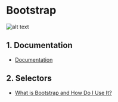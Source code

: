 # Bootstrap

![alt text](https://media.giphy.com/media/l4FGlrnsf6xR3U2EU/giphy.gif)
## 1. Documentation

+ [Documentation](https://getbootstrap.com/docs/4.3/getting-started/introduction/)
## 2. Selectors

+ [What is Bootstrap and How Do I Use It?](https://www.taniarascia.com/what-is-bootstrap-and-how-do-i-use-it/)

